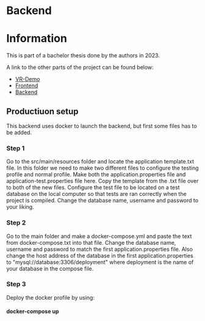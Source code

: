 # Backend

# Information

This is part of a bachelor thesis done by the authors in 2023.

A link to the other parts of the project can be found below:

- [VR-Demo](https://github.com/Bacheloroppgave-Kystverket/Unity-VR-Eye-Tracking-Demo)
- [Frontend](https://github.com/Bacheloroppgave-Kystverket/Frontend)
- [Backend](https://github.com/Bacheloroppgave-Kystverket/Backend)

## Productiuon setup
This backend uses docker to launch the backend, but first some files has to be added. 

### Step 1
Go to the src/main/resources folder and locate the application template.txt file. 
In this folder we need to make two different files to configure the testing profile and normal profile.
Make both the application.properties file and application-test.properties file here. 
Copy the template from the .txt file over to both of the new files. 
Configure the test file to be located on a test database on the local computer so that tests are ran correctly when the project is compiled.
Change the database name, username and password to your liking.

### Step 2
Go to the main folder and make a docker-compose.yml and paste the text from docker-compose.txt into that file. 
Change the database name, username and password to match the first application.properties file. 
Also change the host address of the database in the first application.properties to "mysql://database:3306/deployment" where deployment is the name of your database in the compose file.

### Step 3
Deploy the docker profile by using:

#### docker-compose up